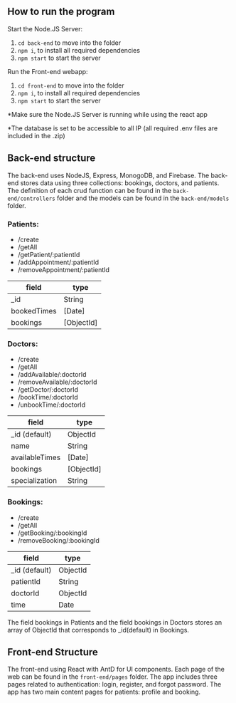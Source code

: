 ## How to run the program

Start the Node.JS Server:

1. `cd back-end` to move into the folder
2. `npm i`, to install all required dependencies
3. `npm start` to start the server

Run the Front-end webapp:

1. `cd front-end` to move into the folder
2. `npm i`, to install all required dependencies
3. `npm start` to start the server

\*Make sure the Node.JS Server is running while using the react app

\*The database is set to be accessible to all IP (all required .env files are included in the .zip)

## Back-end structure

The back-end uses NodeJS, Express, MonogoDB, and Firebase. The back-end stores data using three collections: bookings, doctors, and patients. The definition of each crud function can be found in the `back-end/controllers` folder and the models can be found in the `back-end/models` folder.

### Patients:

- /create
- /getAll
- /getPatient/:patientId
- /addAppointment/:patientId
- /removeAppointment/:patientId

| field       | type       |
| ----------- | ---------- |
| \_id        | String     |
| bookedTimes | [Date]     |
| bookings    | [ObjectId] |

### Doctors:

- /create
- /getAll
- /addAvailable/:doctorId
- /removeAvailable/:doctorId
- /getDoctor/:doctorId
- /bookTime/:doctorId
- /unbookTime/:doctorId

| field          | type       |
| -------------- | ---------- |
| \_id (default) | ObjectId   |
| name           | String     |
| availableTimes | [Date]     |
| bookings       | [ObjectId] |
| specialization | String     |

### Bookings:

- /create
- /getAll
- /getBooking/:bookingId
- /removeBooking/:bookingId

| field          | type     |
| -------------- | -------- |
| \_id (default) | ObjectId |
| patientId      | String   |
| doctorId       | ObjectId |
| time           | Date     |

The field bookings in Patients and the field bookings in Doctors stores an array of ObjectId that corresponds to \_id(default) in Bookings.

## Front-end Structure

The front-end using React with AntD for UI components. Each page of the web can be found in the `front-end/pages` folder. The app includes three pages related to authentication: login, register, and forgot password. The app has two main content pages for patients: profile and booking.
